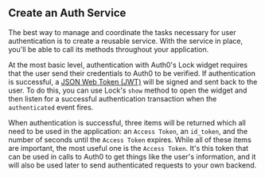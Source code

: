 ## Create an Auth Service

The best way to manage and coordinate the tasks necessary for user authentication is to create a reusable service. With the service in place, you'll be able to call its methods throughout your application.

At the most basic level, authentication with Auth0's Lock widget requires that the user send their credentials to Auth0 to be verified. If authentication is successful, a [JSON Web Token (JWT)](https://jwt.io/introduction) will be signed and sent back to the user. To do this, you can use Lock's `show` method to open the widget and then listen for a successful authentication transaction when the `authenticated` event fires.

When authentication is successful, three items will be returned which all need to be used in the application: an `Access Token`, an `id_token`, and the number of seconds until the `Access Token` expires. While all of these items are important, the most useful one is the `Access Token`. It's this token that can be used in calls to Auth0 to get things like the user's information, and it will also be used later to send authenticated requests to your own backend.
